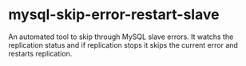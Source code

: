 mysql-skip-error-restart-slave
==============================

An automated tool to skip through MySQL slave errors.  It watchs the replication status and if replication stops it skips the current error and restarts replication.